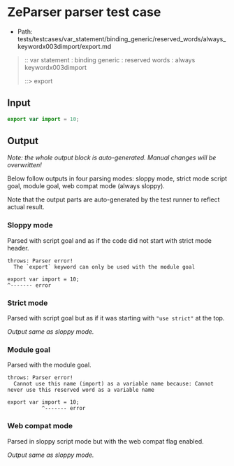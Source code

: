 # ZeParser parser test case

- Path: tests/testcases/var_statement/binding_generic/reserved_words/always_keywordx003dimport/export.md

> :: var statement : binding generic : reserved words : always keywordx003dimport
>
> ::> export

## Input

`````js
export var import = 10;
`````

## Output

_Note: the whole output block is auto-generated. Manual changes will be overwritten!_

Below follow outputs in four parsing modes: sloppy mode, strict mode script goal, module goal, web compat mode (always sloppy).

Note that the output parts are auto-generated by the test runner to reflect actual result.

### Sloppy mode

Parsed with script goal and as if the code did not start with strict mode header.

`````
throws: Parser error!
  The `export` keyword can only be used with the module goal

export var import = 10;
^------- error
`````

### Strict mode

Parsed with script goal but as if it was starting with `"use strict"` at the top.

_Output same as sloppy mode._

### Module goal

Parsed with the module goal.

`````
throws: Parser error!
  Cannot use this name (import) as a variable name because: Cannot never use this reserved word as a variable name

export var import = 10;
           ^------- error
`````


### Web compat mode

Parsed in sloppy script mode but with the web compat flag enabled.

_Output same as sloppy mode._
